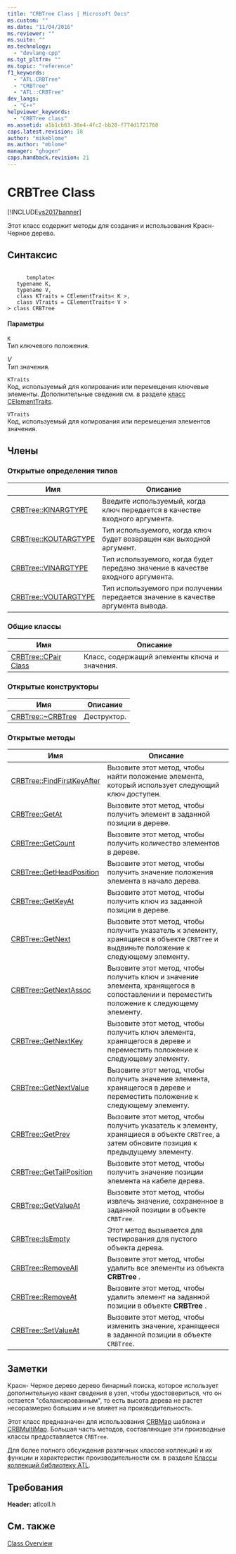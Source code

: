 ```yaml
---
title: "CRBTree Class | Microsoft Docs"
ms.custom: ""
ms.date: "11/04/2016"
ms.reviewer: ""
ms.suite: ""
ms.technology: 
  - "devlang-cpp"
ms.tgt_pltfrm: ""
ms.topic: "reference"
f1_keywords: 
  - "ATL.CRBTree"
  - "CRBTree"
  - "ATL::CRBTree"
dev_langs: 
  - "C++"
helpviewer_keywords: 
  - "CRBTree class"
ms.assetid: a1b1cb63-38e4-4fc2-bb28-f774d1721760
caps.latest.revision: 18
author: "mikeblome"
ms.author: "mblome"
manager: "ghogen"
caps.handback.revision: 21
---
```

# CRBTree Class
[!INCLUDE[vs2017banner](../../assembler/inline/includes/vs2017banner.md)]

Этот класс содержит методы для создания и использования Красн\- Черное дерево.  
  
## Синтаксис  
  
```  
  
      template<  
   typename K,  
   typename V,  
   class KTraits = CElementTraits< K >,  
   class VTraits = CElementTraits< V >  
> class CRBTree  
```  
  
#### Параметры  
 `K`  
 Тип ключевого положения.  
  
 *V*  
 Тип значения.  
  
 `KTraits`  
 Код, используемый для копирования или перемещения ключевые элементы.  Дополнительные сведения см. в разделе [класс CElementTraits](../../atl/reference/celementtraits-class.md).  
  
 `VTraits`  
 Код, используемый для копирования или перемещения элементов значения.  
  
## Члены  
  
### Открытые определения типов  
  
|Имя|Описание|  
|---------|--------------|  
|[CRBTree::KINARGTYPE](../Topic/CRBTree::KINARGTYPE.md)|Введите используемый, когда ключ передается в качестве входного аргумента.|  
|[CRBTree::KOUTARGTYPE](../Topic/CRBTree::KOUTARGTYPE.md)|Тип используемого, когда ключ будет возвращен как выходной аргумент.|  
|[CRBTree::VINARGTYPE](../Topic/CRBTree::VINARGTYPE.md)|Тип используемого, когда будет передано значение в качестве входного аргумента.|  
|[CRBTree::VOUTARGTYPE](../Topic/CRBTree::VOUTARGTYPE.md)|Тип используемого при получении передается значение в качестве аргумента вывода.|  
  
### Общие классы  
  
|Имя|Описание|  
|---------|--------------|  
|[CRBTree::CPair Class](../Topic/CRBTree::CPair%20Class.md)|Класс, содержащий элементы ключа и значения.|  
  
### Открытые конструкторы  
  
|Имя|Описание|  
|---------|--------------|  
|[CRBTree::~CRBTree](../Topic/CRBTree::~CRBTree.md)|Деструктор.|  
  
### Открытые методы  
  
|Имя|Описание|  
|---------|--------------|  
|[CRBTree::FindFirstKeyAfter](../Topic/CRBTree::FindFirstKeyAfter.md)|Вызовите этот метод, чтобы найти положение элемента, который использует следующий ключ доступен.|  
|[CRBTree::GetAt](../Topic/CRBTree::GetAt.md)|Вызовите этот метод, чтобы получить элемент в заданной позиции в дереве.|  
|[CRBTree::GetCount](../Topic/CRBTree::GetCount.md)|Вызовите этот метод, чтобы получить количество элементов в дереве.|  
|[CRBTree::GetHeadPosition](../Topic/CRBTree::GetHeadPosition.md)|Вызовите этот метод, чтобы получить значение положения элемента в начало дерева.|  
|[CRBTree::GetKeyAt](../Topic/CRBTree::GetKeyAt.md)|Вызовите этот метод, чтобы получить ключ из заданной позиции в дереве.|  
|[CRBTree::GetNext](../Topic/CRBTree::GetNext.md)|Вызовите этот метод, чтобы получить указатель к элементу, хранящиеся в объекте `CRBTree` и выдвиньте положение к следующему элементу.|  
|[CRBTree::GetNextAssoc](../Topic/CRBTree::GetNextAssoc.md)|Вызовите этот метод, чтобы получить ключ и значение элемента, хранящегося в сопоставлении и переместить положение к следующему элементу.|  
|[CRBTree::GetNextKey](../Topic/CRBTree::GetNextKey.md)|Вызовите этот метод, чтобы получить ключ элемента, хранящегося в дереве и переместить положение к следующему элементу.|  
|[CRBTree::GetNextValue](../Topic/CRBTree::GetNextValue.md)|Вызовите этот метод, чтобы получить значение элемента, хранящегося в дереве и переместить положение к следующему элементу.|  
|[CRBTree::GetPrev](../Topic/CRBTree::GetPrev.md)|Вызовите этот метод, чтобы получить указатель к элементу, хранящиеся в объекте `CRBTree`, а затем обновите позиция к предыдущему элементу.|  
|[CRBTree::GetTailPosition](../Topic/CRBTree::GetTailPosition.md)|Вызовите этот метод, чтобы получить значение позиции элемента на кабеле дерева.|  
|[CRBTree::GetValueAt](../Topic/CRBTree::GetValueAt.md)|Вызовите этот метод, чтобы извлечь значение, сохраненное в заданной позиции в объекте `CRBTree`.|  
|[CRBTree::IsEmpty](../Topic/CRBTree::IsEmpty.md)|Этот метод вызывается для тестирования для пустого объекта дерева.|  
|[CRBTree::RemoveAll](../Topic/CRBTree::RemoveAll.md)|Вызовите этот метод, чтобы удалить все элементы из объекта **CRBTree** .|  
|[CRBTree::RemoveAt](../Topic/CRBTree::RemoveAt.md)|Вызовите этот метод, чтобы удалить элемент на заданной позиции в объекте **CRBTree** .|  
|[CRBTree::SetValueAt](../Topic/CRBTree::SetValueAt.md)|Вызовите этот метод, чтобы изменить значение, хранящееся в заданной позиции в объекте `CRBTree`.|  
  
## Заметки  
 Красн\- Черное дерево дерево бинарный поиска, которое использует дополнительную квант сведения в узел, чтобы удостовериться, что он остается "сбалансированным", то есть высота дерева не растет несоразмерно большим и не влияет на производительность.  
  
 Этот класс предназначен для использования [CRBMap](../../atl/reference/crbmap-class.md) шаблона и [CRBMultiMap](../../atl/reference/crbmultimap-class.md).  Большая часть методов, составляющие эти производные классы предоставляется `CRBTree`.  
  
 Для более полного обсуждения различных классов коллекций и их функции и характеристик производительности см. в разделе [Классы коллекций библиотеку ATL](../../atl/atl-collection-classes.md).  
  
## Требования  
 **Header:** atlcoll.h  
  
## См. также  
 [Class Overview](../../atl/atl-class-overview.md)